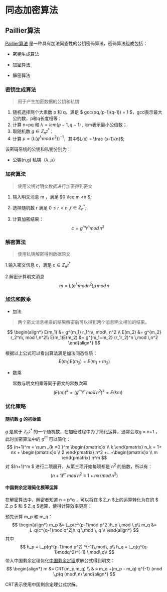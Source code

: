 # 同态加密算法

## Paillier算法

[Paillier算法](http://www.cs.tau.ac.il/~fiat/crypt07/papers/Pai99pai.pdf) 是一种具有加法同态性的公钥密码算法，密码算法组成包括：

- 密钥生成算法

- 加密算法

- 解密算法

  

### 密钥生成算法

> 用于产生加密数据的公钥和私钥

1. 随机选择两个大素数 p 和 q，满足 $ gdc(pq,(p-1)(q-1)) = 1 $，gcd表示最大公约数，p和q长度相等；
2. 计算 n=pq  和  $\lambda = lcm(p-1,q-1)$ , lcm表示最小公倍数；
3. 取随机数 $g \in Z^*_{n^2}$；
4. 计算 $\mu = (L(g^{\lambda}mod \, n^2))^{-1}$，其中$L(x) = \frac {x-1}{n}$;

该密码系统的公钥和私钥分别为：

- 公钥(n,g)     私钥（$\lambda, \mu$）



### 加密算法

>  使用公钥对明文数据进行加密得到密文

1. 输入明文消息 m ，满足 $0 \leq m <n $;

2. 选择随机数 r 满足 $0 \leq r < n$ ,$r \in Z^*_n$;

3. 计算加密结果：
   $$
   c = g^mr^n mod \, n^2
   $$

### 解密算法

> 使用私钥解密得到数据原文

1.输入密文信息 c，满足 $c \in Z^*_{n^2}$

2.解密计算明文消息
$$
m = L(c^{\lambda}mod n^2)  \mu  \, mod \, n
$$

### 加法和数乘

- 加法

> 两个密文消息相乘的结果解密后可以得到两个消息明文相加的结果。

$$
\begin{align*}
E(m_1)  &= g^{m_1} r_1^n\, mod\, n^2 \\
E(m_2) &= g^{m_2} r_2^n\, mod \,n^2\\
E(m_1)E(m_2)  &= g^{m_1+m_2} (r_1r_2)^n \,mod \,n^2 
\end{align*}
$$

根据以上公式可以看出算法满足加法同态性质：
$$
E(m_1)E(m_2) = E(m_1+m_2)
$$

- 数乘

  常数与明文相乘等同于密文的常数次幂
  $$
  (E(m))^{k}  = (g^{m} r^n \, mod \, n^2)^k = E(km)
  $$





### 优化策略

#### 随机数 g 的初始值

 $g$ 是属于 $Z^*_{n^2}$ 的一个随机数，在加密过程中为了简化运算，通常会取g  = n+1 ，此时加密算法中的 $g^m$ 可以简化：
$$
(n+1)^m = \sum _{k =0 }^m \begin{pmatrix}x \\ k \end{pmatrix} n_k = 1+ nx + \begin{pmatrix}x \\ 2 \end{pmatrix} n^2 +...+\begin{pmatrix}x \\ m \end{pmatrix} n^m
$$
对 $(n+1)^m $ 进行二项展开，从第三项开始每项都是 $n^2$ 的倍数，所以有：
$$
(n+1)^m \, mod \, n^2 ≡ 1+nx\,(mod \, n^2)
$$




#### 中国剩余定理简化模幂运算

在解密算法中，解密者知道 n = p*q ，可以将在 $ Z_n $上的运算转化为在的 $ Z_p $ 和 $ Z_q $运算，使得计算效率更高：

预先计算 m_p 和 m_q：
$$
\begin{align*}
m_p &≡ L_p(c^{p-1}mod p^2 )h_p \,mod \,p\\
m_q &≡ L_q(c^{q-1}mod q^2)h_q \,mod \, q \\
\end{align*}
$$
其中
$$
h_p ≡ L_p(g^{p-1}mod p^2) ^{-1}\,mod\, p\\
h_q ≡ L_q(g^{q-1}modq^2)^{-1} \,mod\,q\\
$$
带入中国剩余定理优化[中国剩余定理](./中国剩余定理.md)求解公式得到明文：
$$
\begin{align*}
m &≡ CRT(m_p,m_q) \\
& ≡ m_q +(m_p - m_q) q^{-1} (mod \,p)q (mod\,n)
\end{align*}
$$


CRT表示使用中国剩余定理公式求解。








